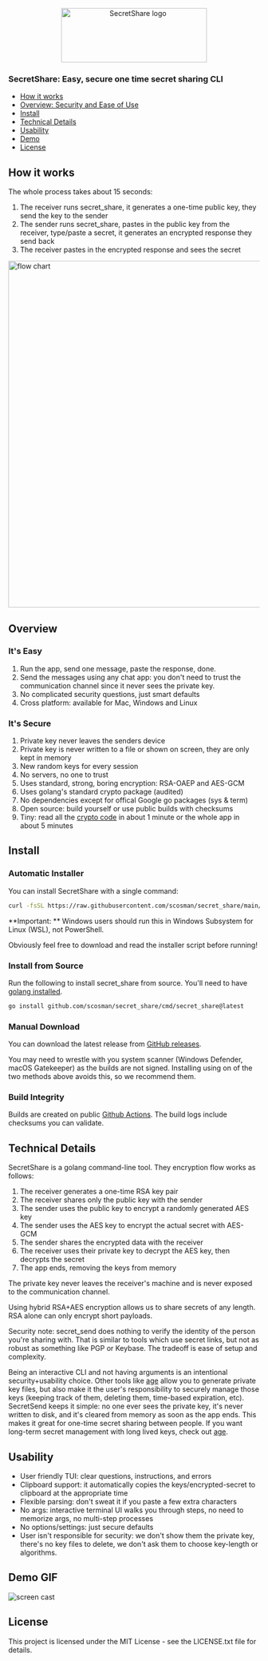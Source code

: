 <p align="center">
        <picture>
            <img width="292" height="109" alt="SecretShare logo" src="https://github.com/user-attachments/assets/f66fec47-2e54-4f3c-aced-049c40881f2e" />
        </picture>
</p>

### SecretShare: Easy, secure one time secret sharing CLI

- [How it works](#how-it-works)
- [Overview: Security and Ease of Use](#overview)
- [Install](#install)
- [Technical Details](#technical-details)
- [Usability](#usability)
- [Demo](#demo-gif)
- [License](#license)

## How it works

The whole process takes about 15 seconds:

1. The receiver runs secret_share, it generates a one-time public key, they send the key to the sender
2. The sender runs secret_share, pastes in the public key from the receiver, type/paste a secret, it generates an encrypted response they send back
3. The receiver pastes in the encrypted response and sees the secret

<img width="1669" height="694" alt="flow chart" src="https://github.com/user-attachments/assets/7ddef55c-65fd-4994-b476-ed09f7055596" />

## Overview

### It's Easy

1. Run the app, send one message, paste the response, done. 
2. Send the messages using any chat app: you don't need to trust the communication channel since it never sees the private key.
3. No complicated security questions, just smart defaults
4. Cross platform: available for Mac, Windows and Linux

### It's Secure

1. Private key never leaves the senders device
2. Private key is never written to a file or shown on screen, they are only kept in memory
3. New random keys for every session
4. No servers, no one to trust 
5. Uses standard, strong, boring encryption: RSA-OAEP and AES-GCM 
6. Uses golang's standard crypto package (audited)
7. No dependencies except for offical Google go packages (sys & term)
8. Open source: build yourself or use public builds with checksums
9. Tiny: read all the [crypto code](core/crypto.go) in about 1 minute or the whole app in about 5 minutes

## Install

### Automatic Installer

You can install SecretShare with a single command:

```bash
curl -fsSL https://raw.githubusercontent.com/scosman/secret_share/main/install.sh | sh
```

**Important: ** Windows users should run this in Windows Subsystem for Linux (WSL), not PowerShell.

Obviously feel free to download and read the installer script before running!

### Install from Source

Run the following to install secret_share from source. You'll need to have [golang installed](https://go.dev/doc/install).

```bash
go install github.com/scosman/secret_share/cmd/secret_share@latest
```

### Manual Download

You can download the latest release from [GitHub releases](https://github.com/scosman/secret_share/releases). 

You may need to wrestle with you system scanner (Windows Defender, macOS Gatekeeper) as the builds are not signed. Installing using on of the two methods above avoids this, so we recommend them.

### Build Integrity

Builds are created on public [Github Actions](https://github.com/scosman/secret_share/actions/workflows/release.yml). The build logs include checksums you can validate.

## Technical Details

SecretShare is a golang command-line tool. They encryption flow works as follows:

1. The receiver generates a one-time RSA key pair
2. The receiver shares only the public key with the sender
3. The sender uses the public key to encrypt a randomly generated AES key
4. The sender uses the AES key to encrypt the actual secret with AES-GCM
5. The sender shares the encrypted data with the receiver
6. The receiver uses their private key to decrypt the AES key, then decrypts the secret
7. The app ends, removing the keys from memory

The private key never leaves the receiver's machine and is never exposed to the communication channel.

Using hybrid RSA+AES encryption allows us to share secrets of any length. RSA alone can only encrypt short payloads.

Security note: secret_send does nothing to verify the identity of the person you're sharing with. That is similar to tools which use secret links, but not as robust as something like PGP or Keybase. The tradeoff is ease of setup and complexity.

Being an interactive CLI and not having arguments is an intentional security+usability choice. Other tools like [age](https://github.com/FiloSottile/age) allow you to generate private key files, but also make it the user's responsibility to securely manage those keys (keeping track of them, deleting them, time-based expiration, etc). SecretSend keeps it simple: no one ever sees the private key, it's never written to disk, and it's cleared from memory as soon as the app ends. This makes it great for one-time secret sharing between people. If you want long-term secret management with long lived keys, check out [age](https://github.com/FiloSottile/age).

## Usability

 - User friendly TUI: clear questions, instructions, and errors
 - Clipboard support: it automatically copies the keys/encrypted-secret to clipboard at the appropriate time
 - Flexible parsing: don't sweat it if you paste a few extra characters
 - No args: interactive terminal UI walks you through steps, no need to memorize args, no multi-step processes
 - No options/settings: just secure defaults
 - User isn't responsible for security: we don't show them the private key, there's no key files to delete, we don't ask them to choose key-length or algorithms.

## Demo GIF

![screen cast](https://github.com/user-attachments/assets/0d2f2524-38a8-4455-9e65-23c7247d67f0)

## License

This project is licensed under the MIT License - see the LICENSE.txt file for details.
